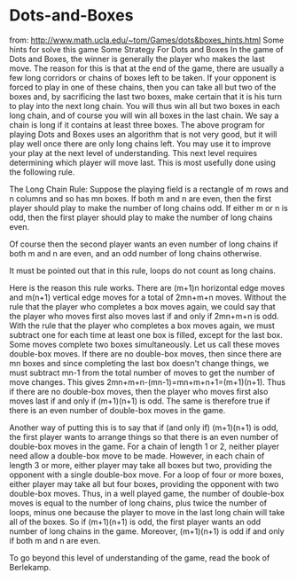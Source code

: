# Dots-and-Boxes
from: http://www.math.ucla.edu/~tom/Games/dots&boxes_hints.html
Some hints for solve this game
Some Strategy For Dots and Boxes
In the game of Dots and Boxes, the winner is generally the player who makes the last move. The reason for this is that at the end of the game, there are usually a few long corridors or chains of boxes left to be taken. If your opponent is forced to play in one of these chains, then you can take all but two of the boxes and, by sacrificing the last two boxes, make certain that it is his turn to play into the next long chain. You will thus win all but two boxes in each long chain, and of course you will win all boxes in the last chain. We say a chain is long if it contains at least three boxes.
The above program for playing Dots and Boxes uses an algorithm that is not very good, but it will play well once there are only long chains left. You may use it to improve your play at the next level of understanding. This next level requires determining which player will move last. This is most usefully done using the following rule.

The Long Chain Rule: Suppose the playing field is a rectangle of m rows and n columns and so has mn boxes. If both m and n are even, then the first player should play to make the number of long chains odd. If either m or n is odd, then the first player should play to make the number of long chains even.

Of course then the second player wants an even number of long chains if both m and n are even, and an odd number of long chains otherwise.

It must be pointed out that in this rule, loops do not count as long chains.

Here is the reason this rule works. There are (m+1)n horizontal edge moves and m(n+1) vertical edge moves for a total of 2mn+m+n moves. Without the rule that the player who completes a box moves again, we could say that the player who moves first also moves last if and only if 2mn+m+n is odd.
With the rule that the player who completes a box moves again, we must subtract one for each time at least one box is filled, except for the last box. Some moves complete two boxes simultaneously. Let us call these moves double-box moves. If there are no double-box moves, then since there are mn boxes and since completing the last box doesn't change things, we must subtract mn-1 from the total number of moves to get the number of move changes. This gives 2mn+m+n-(mn-1)=mn+m+n+1=(m+1)(n+1). Thus if there are no double-box moves, then the player who moves first also moves last if and only if (m+1)(n+1) is odd. The same is therefore true if there is an even number of double-box moves in the game.

Another way of putting this is to say that if (and only if) (m+1)(n+1) is odd, the first player wants to arrange things so that there is an even number of double-box moves in the game. For a chain of length 1 or 2, neither player need allow a double-box move to be made. However, in each chain of length 3 or more, either player may take all boxes but two, providing the opponent with a single double-box move. For a loop of four or more boxes, either player may take all but four boxes, providing the opponent with two double-box moves. Thus, in a well played game, the number of double-box moves is equal to the number of long chains, plus twice the number of loops, minus one because the player to move in the last long chain will take all of the boxes. So if (m+1)(n+1) is odd, the first player wants an odd number of long chains in the game. Moreover, (m+1)(n+1) is odd if and only if both m and n are even.

To go beyond this level of understanding of the game, read the book of Berlekamp.

